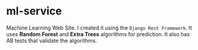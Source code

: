 # ml-service
Machine Learning Web Site. I created it using the ``Django Rest Framework``.
It uses **Random Forest** and **Extra Trees** algorithms for prediction.
It also has AB tests that validate the algorithms.
